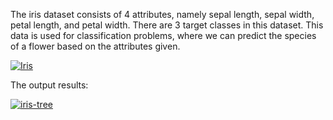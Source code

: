 <p>The iris dataset consists of 4 attributes, namely sepal length, sepal width, petal length, and petal width. 
There are 3 target classes in this dataset. This data is used for classification problems, 
where we can predict the species of a flower based on the attributes given.</p>

<a href="https://ibb.co/3T1Dbsw"><img src="https://i.ibb.co/NFx8q3X/Iris.png" alt="Iris" border="0"></a>

<p>The output results:</p>

<a href="https://ibb.co/VM6QXVN"><img src="https://i.ibb.co/QY0Cs9c/iris-tree.png" alt="iris-tree" border="0"></a>
